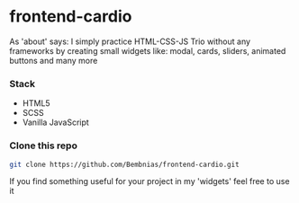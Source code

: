 # frontend-cardio
As 'about' says: I simply practice HTML-CSS-JS Trio without any frameworks by creating small widgets like: modal, cards, sliders, animated buttons and many more

### Stack
* HTML5
* SCSS
* Vanilla JavaScript

### Clone this repo
```sh
git clone https://github.com/Bembnias/frontend-cardio.git
```

If you find something useful for your project in my 'widgets' feel free to use it
